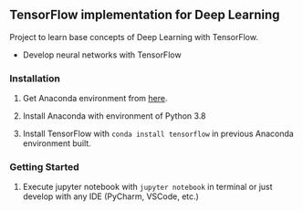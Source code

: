 ## TensorFlow implementation for Deep Learning

Project to learn base concepts of Deep Learning with TensorFlow.

- Develop neural networks with TensorFlow

### Installation

1. Get Anaconda environment from [here](https://www.anaconda.com/distribution/).

2. Install Anaconda with environment of Python 3.8 

3. Install TensorFlow with `conda install tensorflow` in previous Anaconda environment built.

### Getting Started

1. Execute jupyter notebook with `jupyter notebook` in terminal or just develop with any IDE (PyCharm, VSCode, etc.)